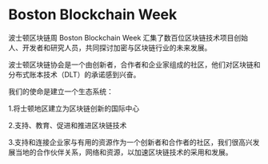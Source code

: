 # Boston Blockchain Week

波士顿区块链周 Boston Blockchain Week 汇集了数百位区块链技术项目创始人、开发者和研究人员，共同探讨加密与区块链行业的未来发展。

‎波士顿区块链协会是一个由创新者，合作者和企业家组成的社区，他们对区块链和分布式账本技术（DLT）的承诺感到兴奋。‎

‎我们的使命是建立一个生态系统：

1.将士顿地区建立为区块链创新的国际中心

2.支持、教育、促进和推进区块链技术

 3.支持和连接企业家与有用的资源作为一个创新者和合作者的社区，我们很高兴发展当地的合作伙伴关系，网络和资源，以加速区块链技术的采用和发展。‎
